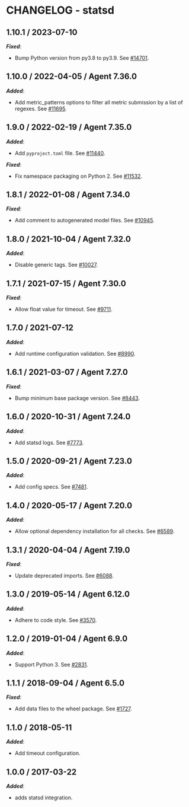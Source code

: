 # CHANGELOG - statsd

## 1.10.1 / 2023-07-10

***Fixed***:

* Bump Python version from py3.8 to py3.9. See [#14701](https://github.com/DataDog/integrations-core/pull/14701).

## 1.10.0 / 2022-04-05 / Agent 7.36.0

***Added***: 

* Add metric_patterns options to filter all metric submission by a list of regexes. See [#11695](https://github.com/DataDog/integrations-core/pull/11695).

## 1.9.0 / 2022-02-19 / Agent 7.35.0

***Added***: 

* Add `pyproject.toml` file. See [#11440](https://github.com/DataDog/integrations-core/pull/11440).

***Fixed***: 

* Fix namespace packaging on Python 2. See [#11532](https://github.com/DataDog/integrations-core/pull/11532).

## 1.8.1 / 2022-01-08 / Agent 7.34.0

***Fixed***: 

* Add comment to autogenerated model files. See [#10945](https://github.com/DataDog/integrations-core/pull/10945).

## 1.8.0 / 2021-10-04 / Agent 7.32.0

***Added***: 

* Disable generic tags. See [#10027](https://github.com/DataDog/integrations-core/pull/10027).

## 1.7.1 / 2021-07-15 / Agent 7.30.0

***Fixed***: 

* Allow float value for timeout. See [#9711](https://github.com/DataDog/integrations-core/pull/9711).

## 1.7.0 / 2021-07-12

***Added***: 

* Add runtime configuration validation. See [#8990](https://github.com/DataDog/integrations-core/pull/8990).

## 1.6.1 / 2021-03-07 / Agent 7.27.0

***Fixed***: 

* Bump minimum base package version. See [#8443](https://github.com/DataDog/integrations-core/pull/8443).

## 1.6.0 / 2020-10-31 / Agent 7.24.0

***Added***: 

* Add statsd logs. See [#7773](https://github.com/DataDog/integrations-core/pull/7773).

## 1.5.0 / 2020-09-21 / Agent 7.23.0

***Added***: 

* Add config specs. See [#7481](https://github.com/DataDog/integrations-core/pull/7481).

## 1.4.0 / 2020-05-17 / Agent 7.20.0

***Added***: 

* Allow optional dependency installation for all checks. See [#6589](https://github.com/DataDog/integrations-core/pull/6589).

## 1.3.1 / 2020-04-04 / Agent 7.19.0

***Fixed***: 

* Update deprecated imports. See [#6088](https://github.com/DataDog/integrations-core/pull/6088).

## 1.3.0 / 2019-05-14 / Agent 6.12.0

***Added***: 

* Adhere to code style. See [#3570](https://github.com/DataDog/integrations-core/pull/3570).

## 1.2.0 / 2019-01-04 / Agent 6.9.0

***Added***: 

* Support Python 3. See [#2831][1].

## 1.1.1 / 2018-09-04 / Agent 6.5.0

***Fixed***: 

* Add data files to the wheel package. See [#1727][2].

## 1.1.0 / 2018-05-11

***Added***: 

* Add timeout configuration.

## 1.0.0 / 2017-03-22

***Added***: 

* adds statsd integration.

[1]: https://github.com/DataDog/integrations-core/pull/2831
[2]: https://github.com/DataDog/integrations-core/pull/1727
